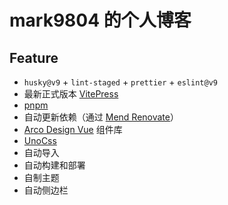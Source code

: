 # mark9804 的个人博客

## Feature

- `husky@v9` + `lint-staged` + `prettier` + `eslint@v9`
- 最新正式版本 [VitePress](https://vitepress.vuejs.org/)
- [pnpm](https://pnpm.io/)
- 自动更新依赖（通过 [Mend Renovate](https://www.mend.io/renovate-free/)）
- [Arco Design Vue](https://arco.design/vue/) 组件库
- [UnoCss](https://unocss.dev/)
- 自动导入
- 自动构建和部署
- 自制主题
- 自动侧边栏
